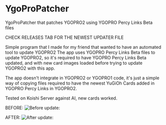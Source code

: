 # YgoProPatcher
YgoProPatcher that patches YGOPRO2 using YGOPRO Percy Links Beta files

CHECK RELEASES TAB FOR THE NEWEST UPDATER FILE

Simple program that I made for my friend that wanted to have an automated tool to update YGOPRO2
The app uses YGOPRO Percy Links Beta files to update YGOPRO2,
so it's required to have YGOPRO Percy Links Beta updated, and with new card images loaded before trying to update YGOPRO2 with this app.

The app doesn't integrate in YGOPRO2 or YGOPRO1 code, it's just a simple way of copying files required to have the newest YuGiOh Cards
added in YGOPRO Percy Links in YGOPRO2.

Tested on Koishi Server against AI, new cards worked.

BEFORE:
![Before update:](https://i.imgur.com/F3aS3Ty.jpg)

AFTER:
![After update:](https://i.imgur.com/BTOaBbr.jpg)
